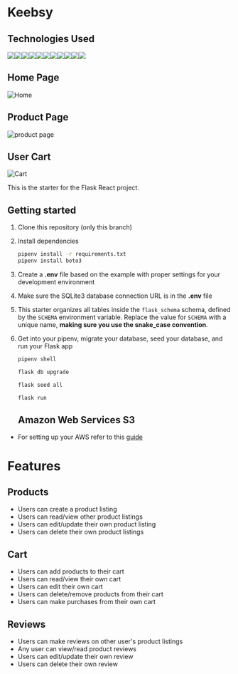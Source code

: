 # Keebsy

## Technologies Used
<img src="https://img.shields.io/badge/JavaScript-323330?style=for-the-badge&logo=javascript&logoColor=F7DF1E" /><img src="https://img.shields.io/badge/Node.js-339933?style=for-the-badge&logo=nodedotjs&logoColor=white" /><img src="https://img.shields.io/badge/PostgreSQL-316192?style=for-the-badge&logo=postgresql&logoColor=white" /><img src="https://img.shields.io/badge/HTML5-E34F26?style=for-the-badge&logo=html5&logoColor=white" /><img src="https://img.shields.io/badge/CSS3-1572B6?style=for-the-badge&logo=css3&logoColor=white" /><img src="https://img.shields.io/badge/React-20232A?style=for-the-badge&logo=react&logoColor=61DAFB" /><img src="https://img.shields.io/badge/Redux-593D88?style=for-the-badge&logo=redux&logoColor=white" /><img src="https://img.shields.io/badge/GitHub-100000?style=for-the-badge&logo=github&logoColor=white" /><img src="https://img.shields.io/badge/Python-3776AB?style=for-the-badge&logo=python&logoColor=white" /><img src="https://camo.githubusercontent.com/35f2e05c7eea775c5fbcb068d30e6e69bbbc4205044608e3a4d1b1c648bbd438/68747470733a2f2f696d672e736869656c64732e696f2f62616467652f466c61736b2d2532333030302e7376673f7374796c653d666f722d7468652d6261646765266c6f676f3d666c61736b266c6f676f436f6c6f723d7768697465" /><img src="https://img.shields.io/badge/Amazon_AWS-FF9900?style=for-the-badge&logo=amazonaws&logoColor=whit" />

## Home Page
![Home](https://github.com/FrancisHuynh95/Capstone/assets/116605438/259e054e-cb23-45f0-bdb0-66e020b5c338)

## Product Page
![product page](https://github.com/FrancisHuynh95/Capstone/assets/116605438/a844570a-a52c-4ab7-9307-d19451094f41)

## User Cart
![Cart](https://github.com/FrancisHuynh95/Capstone/assets/116605438/c6a9e75b-b274-4404-9ca4-76f57baf181d)


This is the starter for the Flask React project.

## Getting started
1. Clone this repository (only this branch)

2. Install dependencies

      ```bash
      pipenv install -r requirements.txt
      pipenv install boto3
      ```

3. Create a **.env** file based on the example with proper settings for your
   development environment

4. Make sure the SQLite3 database connection URL is in the **.env** file

5. This starter organizes all tables inside the `flask_schema` schema, defined
   by the `SCHEMA` environment variable.  Replace the value for
   `SCHEMA` with a unique name, **making sure you use the snake_case
   convention**.

6. Get into your pipenv, migrate your database, seed your database, and run your Flask app

   ```bash
   pipenv shell
   ```

   ```bash
   flask db upgrade
   ```

   ```bash
   flask seed all
   ```

   ```bash
   flask run
   ```

   ## Amazon Web Services S3
* For setting up your AWS refer to this [guide](https://github.com/jdrichardsappacad/aws-s3-pern-demo)

# Features

## Products
* Users can create a product listing
* Users can read/view other product listings
* Users can edit/update their own product listing
* Users can delete their own product listings

## Cart
* Users can add products to their cart
* Users can read/view their own cart
* Users can edit their own cart
* Users can delete/remove products from their cart
* Users can make purchases from their own cart

## Reviews
* Users can make reviews on other user's product listings
* Any user can view/read product reviews
* Users can edit/update their own review
* Users can delete their own review



